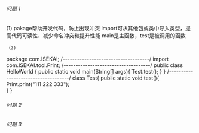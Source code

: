 ##### 
###### 问题 1 
(1)
pakage帮助开发代码，防止出现冲突
import可从其他包或类中导入类型，提高代码可读性、减少命名冲突和提升性能
main是主函数，test是被调用的函数

	（2)
package com.ISEKAI;
/*------------------------------------*/
import com.ISEKAI.tool.Print;
/*------------------------------------*/
public class HelloWorld {
        public static void main(String[] args){
            Test.test();
        }
}
/*------------------------------------*/
class Test{
    public static void test(){
        Print.print("111 222 333");    
    }
}
###### 问题 2 

###### 问题 3  



